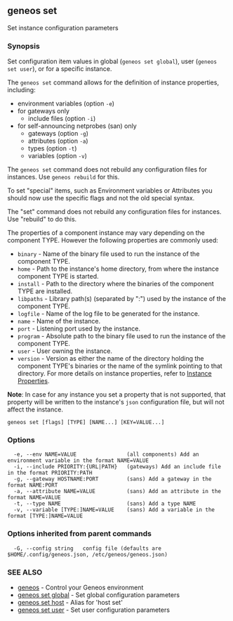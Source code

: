 ## geneos set

Set instance configuration parameters

### Synopsis


Set configuration item values in global (`geneos set global`), user 
(`geneos set user`), or for a specific instance.

The `geneos set` command allows for the definition of instance properties,
including:
- environment variables (option `-e`)
- for gateways only
  - include files (option `-i`)
- for self-announcing netprobes (san) only
  - gateways (option `-g`)
  - attributes (option `-a`)
  - types (option `-t`)
  - variables (option `-v`)

The `geneos set` command does not rebuild any configuration files 
for instances.  Use `geneos rebuild` for this.

To set "special" items, such as Environment variables or Attributes you should
now use the specific flags and not the old special syntax.

The "set" command does not rebuild any configuration files for instances.
Use "rebuild" to do this.

The properties of a component instance may vary depending on the
component TYPE.  However the following properties are commonly used:
- `binary` - Name of the binary file used to run the instance of the 
  component TYPE.
- `home` - Path to the instance's home directory, from where the instance
  component TYPE is started.
- `install` - Path to the directory where the binaries of the component 
  TYPE are installed.
- `libpaths` - Library path(s) (separated by ":") used by the instance 
  of the component TYPE.
- `logfile` - Name of the log file to be generated for the instance.
- `name` - Name of the instance.
- `port` - Listening port used by the instance.
- `program` - Absolute path to the binary file used to run the instance 
  of the component TYPE. 
- `user` - User owning the instance.
- `version` - Version as either the name of the directory holding the 
  component TYPE's binaries or the name of the symlink pointing to 
that directory.
For more details on instance properties, refer to [Instance Properties](https://github.com/ITRS-Group/cordial/tree/main/tools/geneos#instance-properties).

**Note**: In case for any instance you set a property that is not supported,
that property will be written to the instance's `json` configuration file,
but will not affect the instance.


```
geneos set [flags] [TYPE] [NAME...] [KEY=VALUE...]
```

### Options

```
  -e, --env NAME=VALUE                (all components) Add an environment variable in the format NAME=VALUE
  -i, --include PRIORITY:{URL|PATH}   (gateways) Add an include file in the format PRIORITY:PATH
  -g, --gateway HOSTNAME:PORT         (sans) Add a gateway in the format NAME:PORT
  -a, --attribute NAME=VALUE          (sans) Add an attribute in the format NAME=VALUE
  -t, --type NAME                     (sans) Add a type NAME
  -v, --variable [TYPE:]NAME=VALUE    (sans) Add a variable in the format [TYPE:]NAME=VALUE
```

### Options inherited from parent commands

```
  -G, --config string   config file (defaults are $HOME/.config/geneos.json, /etc/geneos/geneos.json)
```

### SEE ALSO

* [geneos](geneos.md)	 - Control your Geneos environment
* [geneos set global](geneos_set_global.md)	 - Set global configuration parameters
* [geneos set host](geneos_set_host.md)	 - Alias for 'host set'
* [geneos set user](geneos_set_user.md)	 - Set user configuration parameters

